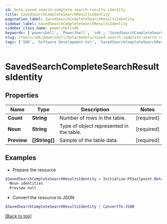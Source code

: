 ```yaml
---
id: beta-saved-search-complete-search-results-identity
title: SavedSearchCompleteSearchResultsIdentity
pagination_label: SavedSearchCompleteSearchResultsIdentity
sidebar_label: SavedSearchCompleteSearchResultsIdentity
sidebar_class_name: powershellsdk
keywords: ['powershell', 'PowerShell', 'sdk', 'SavedSearchCompleteSearchResultsIdentity', 'BetaSavedSearchCompleteSearchResultsIdentity'] 
slug: /tools/sdk/powershell/beta/models/saved-search-complete-search-results-identity
tags: ['SDK', 'Software Development Kit', 'SavedSearchCompleteSearchResultsIdentity', 'BetaSavedSearchCompleteSearchResultsIdentity']
---
```



# SavedSearchCompleteSearchResultsIdentity

## Properties

Name | Type | Description | Notes
------------ | ------------- | ------------- | -------------
**Count** | **String** | Number of rows in the table. | [required]
**Noun** | **String** | Type of object represented in the table. | [required]
**Preview** | **[]String[]** | Sample of the table data. | [required]

## Examples

- Prepare the resource
```powershell
$SavedSearchCompleteSearchResultsIdentity = Initialize-PSSailpoint.BetaSavedSearchCompleteSearchResultsIdentity  -Count 2 `
 -Noun identities `
 -Preview null
```

- Convert the resource to JSON
```powershell
$SavedSearchCompleteSearchResultsIdentity | ConvertTo-JSON
```


[[Back to top]](#) 

